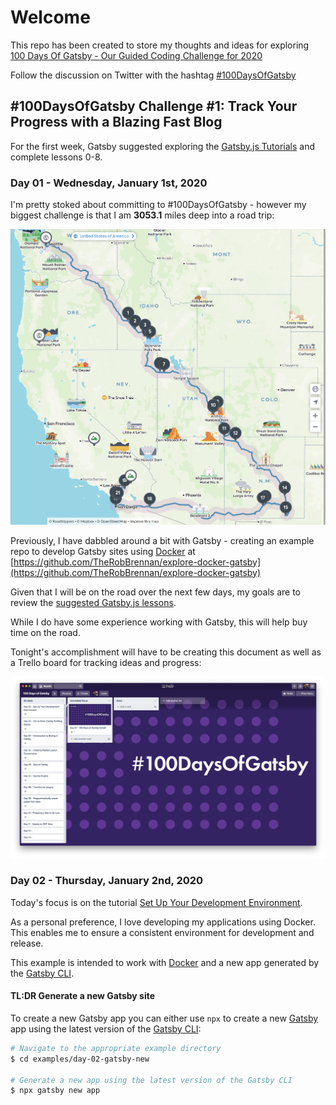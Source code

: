 # Welcome

This repo has been created to store my thoughts and ideas for exploring [100 Days Of Gatsby - Our Guided Coding Challenge for 2020](https://www.gatsbyjs.org/blog/100days/)

Follow the discussion on Twitter with the hashtag [#100DaysOfGatsby](https://twitter.com/search?q=%23100DaysOfGatsby)

## #100DaysOfGatsby Challenge #1: Track Your Progress with a Blazing Fast Blog

For the first week, Gatsby suggested exploring the [Gatsby.js Tutorials](https://www.gatsbyjs.org/tutorial/) and complete lessons 0-8.

### Day 01 - Wednesday, January 1st, 2020

I'm pretty stoked about committing to #100DaysOfGatsby - however my biggest challenge is that I am **3053.1** miles deep into a road trip:

![images/2020.01.01-route.png](images/2020.01.01-route.png)

Previously, I have dabbled around a bit with Gatsby - creating an example repo to develop Gatsby sites using [Docker](https://www.docker.com/) at [https://github.com/TheRobBrennan/explore-docker-gatsby](https://github.com/TheRobBrennan/explore-docker-gatsby)

Given that I will be on the road over the next few days, my goals are to review the [suggested Gatsby.js lessons](https://www.gatsbyjs.org/tutorial/).

While I do have some experience working with Gatsby, this will help buy time on the road.

Tonight's accomplishment will have to be creating this document as well as a Trello board for tracking ideas and progress:

![images/2020.01.01-trello-board.png](images/2020.01.01-trello-board.png)

### Day 02 - Thursday, January 2nd, 2020

Today's focus is on the tutorial [Set Up Your Development Environment](https://www.gatsbyjs.org/tutorial/part-zero/).

As a personal preference, I love developing my applications using Docker. This enables me to ensure a consistent environment for development and release.

This example is intended to work with [Docker](https://www.docker.com) and a new app generated by the [Gatsby CLI](https://www.gatsbyjs.com).

#### TL:DR Generate a new Gatsby site

To create a new Gatsby app you can either use `npx` to create a new [Gatsby](https://www.gatsbyjs.com) app using the latest version of the [Gatsby CLI](https://www.gatsbyjs.com):

```sh
# Navigate to the appropriate example directory
$ cd examples/day-02-gatsby-new

# Generate a new app using the latest version of the Gatsby CLI
$ npx gatsby new app
```
